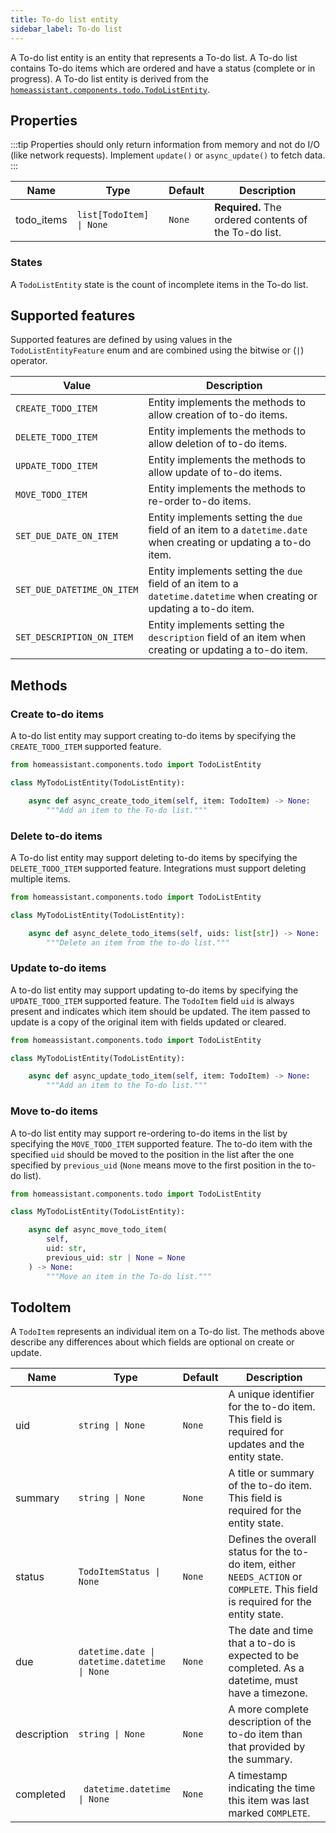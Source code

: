 ```yaml
---
title: To-do list entity
sidebar_label: To-do list
---
```


A To-do list entity is an entity that represents a To-do list. A To-do list contains
To-do items which are ordered and have a status (complete or in progress). A To-do list entity is derived from the [`homeassistant.components.todo.TodoListEntity`](https://github.com/home-assistant/core/blob/dev/homeassistant/components/todo/__init__.py).

## Properties

:::tip
Properties should only return information from memory and not do I/O (like network requests). Implement `update()` or `async_update()` to fetch data.
:::

| Name  | Type          | Default               | Description                                             |
| ----- | ------------- | --------------------- | ------------------------------------------------------- |
| todo_items | <code>list[TodoItem] &#124; None</code> | `None` | **Required.** The ordered contents of the To-do list. |

### States

A `TodoListEntity` state is the count of incomplete items in the To-do list.

## Supported features

Supported features are defined by using values in the `TodoListEntityFeature` enum
and are combined using the bitwise or (`|`) operator.

| Value                      | Description                                                        |
| -------------------------- | ------------------------------------------------------------------ |
| `CREATE_TODO_ITEM`         | Entity implements the methods to allow creation of to-do items.  |
| `DELETE_TODO_ITEM`         | Entity implements the methods to allow deletion of to-do items.  |
| `UPDATE_TODO_ITEM`         | Entity implements the methods to allow update of to-do items.  |
| `MOVE_TODO_ITEM`           | Entity implements the methods to re-order to-do items.  |
| `SET_DUE_DATE_ON_ITEM`     | Entity implements setting the `due` field of an item to a `datetime.date` when creating or updating a to-do item. |
| `SET_DUE_DATETIME_ON_ITEM` | Entity implements setting the `due` field of an item to a `datetime.datetime` when creating or updating a to-do item. |
| `SET_DESCRIPTION_ON_ITEM`  | Entity implements setting the `description` field of an item when creating or updating a to-do item.  |

## Methods

### Create to-do items

A to-do list entity may support creating to-do items by specifying the `CREATE_TODO_ITEM`
supported feature.

```python
from homeassistant.components.todo import TodoListEntity

class MyTodoListEntity(TodoListEntity):

    async def async_create_todo_item(self, item: TodoItem) -> None:
        """Add an item to the To-do list."""
```

### Delete to-do items

A To-do list entity may support deleting to-do items by specifying the `DELETE_TODO_ITEM`
supported feature. Integrations must support deleting multiple items.

```python
from homeassistant.components.todo import TodoListEntity

class MyTodoListEntity(TodoListEntity):

    async def async_delete_todo_items(self, uids: list[str]) -> None:
        """Delete an item from the to-do list."""
```

### Update to-do items

A to-do list entity may support updating to-do items by specifying the `UPDATE_TODO_ITEM`
supported feature. The `TodoItem` field `uid` is always present and indicates
which item should be updated. The item passed to update is a copy of the original
item with fields updated or cleared.

```python
from homeassistant.components.todo import TodoListEntity

class MyTodoListEntity(TodoListEntity):

    async def async_update_todo_item(self, item: TodoItem) -> None:
        """Add an item to the To-do list."""
```

### Move to-do items

A to-do list entity may support re-ordering to-do items in the list by specifying
the `MOVE_TODO_ITEM` supported feature. The to-do item with the specified `uid`
should be moved to the position in the list after the one specified by `previous_uid` (`None` means move to the first
position in the to-do list).

```python
from homeassistant.components.todo import TodoListEntity

class MyTodoListEntity(TodoListEntity):

    async def async_move_todo_item(
        self,
        uid: str,
        previous_uid: str | None = None
    ) -> None:
        """Move an item in the To-do list."""
```

## TodoItem

A `TodoItem` represents an individual item on a To-do list. The methods
above describe any differences about which fields are optional on create or
update.

| Name        | Type             | Default      | Description                                                                                                                                     |
| ----------- | ---------------- | ------------ | ----------------------------------------------------------------------------------------------------------------------------------------------- |
| uid | <code>string &#124; None</code> | `None` | A unique identifier for the to-do item. This field is required for updates and the entity state.
| summary | <code>string &#124; None</code>  | `None` | A title or summary of the to-do item. This field is required for the entity state.
| status | <code>TodoItemStatus &#124; None</code> | `None` | Defines the overall status for the to-do item, either `NEEDS_ACTION` or `COMPLETE`. This field is required for the entity state.
| due | <code>datetime.date &#124; datetime.datetime &#124; None</code> | `None` | The date and time that a to-do is expected to be completed. As a datetime, must have a timezone.
| description | <code>string &#124; None</code>  | `None` | A more complete description of the to-do item than that provided by the summary.
| completed | <code> datetime.datetime &#124; None</code> | `None` | A timestamp indicating the time this item was last marked `COMPLETE`.

